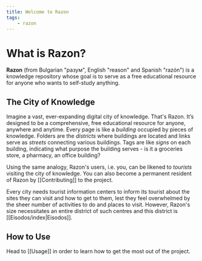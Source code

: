 ```yaml
---
title: Welcome to Razon
tags:
    - razon
---
```


# What is Razon?

**Razon** (from Bulgarian "разум", English "reason" and Spanish "razón") is a knowledge repository whose goal is to serve as a free educational resource for anyone who wants to self-study anything. 

## The City of Knowledge

Imagine a vast, ever-expanding digital city of knowledge. That's Razon. It’s designed to be a comprehensive, free educational resource for anyone, anywhere and anytime. Every page is like a *building* occupied by pieces of knowledge. Folders are the *districts* where buildings are located and links serve as *streets* connecting various buildings. Tags are like *signs* on each building, indicating what purpose the building serves - is it a groceries store, a pharmacy, an office building?

Using the same analogy, Razon's users, i.e. you, can be likened to *tourists* visiting the city of knowledge. You can also become a permanent resident of Razon by [[Contributing]] to the project.

Every city needs tourist information centers to inform its tourist about the sites they can visit and how to get to them, lest they feel overwhelmed by the sheer number of activities to do and places to visit. However, Razon's size necessitates an entire district of such centres and this district is [[Eisodos/index|Eisodos]].

## How to Use

Head to [[Usage]] in order to learn how to get the most out of the project. 